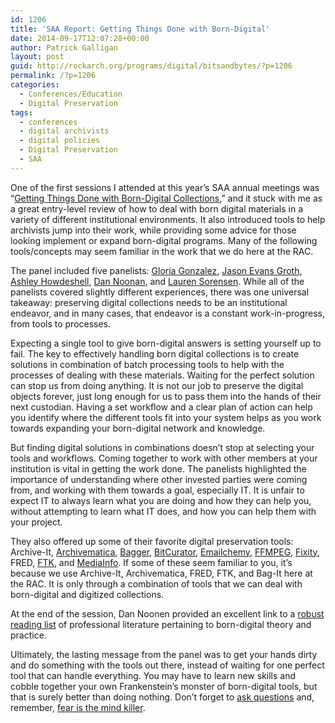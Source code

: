 ```yaml
---
id: 1206
title: 'SAA Report: Getting Things Done with Born-Digital'
date: 2014-09-17T12:07:28+00:00
author: Patrick Galligan
layout: post
guid: http://rockarch.org/programs/digital/bitsandbytes/?p=1206
permalink: /?p=1206
categories:
  - Conferences/Education
  - Digital Preservation
tags:
  - conferences
  - digital archivists
  - digital policies
  - Digital Preservation
  - SAA
---
```

One of the first sessions I attended at this year’s SAA annual meetings was “[Getting Things Done with Born-Digital Collections](http://archives2014.sched.org/event/0dc177748b88b956157d77daed013a94#.VBmZI_ldU1J),” and it stuck with me as a great entry-level review of how to deal with born digital materials in a variety of different institutional environments. It also introduced tools to help archivists jump into their work, while providing some advice for those looking implement or expand born-digital programs. Many of the following tools/concepts may seem familiar in the work that we do here at the RAC.

The panel included five panelists: [Gloria Gonzalez](http://archives2014.sched.org/speaker/GloriaG), [Jason Evans Groth](http://archives2014.sched.org/speaker/jevansg#.VBmts_ldU1I), [Ashley Howdeshell](http://archives2014.sched.org/speaker/ahowdeshell#.VBmtwfldU1I), [Dan Noonan](http://archives2014.sched.org/speaker/noonan.37#.VBmtzvldU1I), and [Lauren Sorensen](http://archives2014.sched.org/speaker/laurensx#.VBmt__ldU1I). While all of the panelists covered slightly different experiences, there was one universal takeaway: preserving digital collections needs to be an institutional endeavor, and in many cases, that endeavor is a constant work-in-progress, from tools to processes.

<!--more-->

Expecting a single tool to give born-digital answers is setting yourself up to fail. The key to effectively handling born digital collections is to create solutions in combination of batch processing tools to help with the processes of dealing with these materials. Waiting for the perfect solution can stop us from doing anything. It is not our job to preserve the digital objects forever, just long enough for us to pass them into the hands of their next custodian. Having a set workflow and a clear plan of action can help you identify where the different tools fit into your system helps as you work towards expanding your born-digital network and knowledge.

But finding digital solutions in combinations doesn’t stop at selecting your tools and workflows. Coming together to work with other members at your institution is vital in getting the work done. The panelists highlighted the importance of understanding where other invested parties were coming from, and working with them towards a goal, especially IT. It is unfair to expect IT to always learn what you are doing and how they can help you, without attempting to learn what IT does, and how you can help them with your project.

They also offered up some of their favorite digital preservation tools:  Archive-It, [Archivematica](https://www.archivematica.org/wiki/Main_Page), [Bagger](http://sourceforge.net/projects/loc-xferutils/files/loc-bagger/), [BitCurator](http://www.bitcurator.net/), [Emailchemy](http://www.weirdkid.com/products/emailchemy/), [FFMPEG](https://www.ffmpeg.org/), [Fixity](http://www.avpreserve.com/tools/fixity/), FRED, [FTK](http://www.accessdata.com/solutions/digital-forensics/ftk), and [MediaInfo](http://mediaarea.net/en/MediaInfo). If some of these seem familiar to you, it’s because we use Archive-It, Archivematica, FRED, FTK, and Bag-It here at the RAC. It is only through a combination of tools that we can deal with born-digital and digitized collections.

At the end of the session, Dan Noonen provided an excellent link to a [robust reading list](http://rarebookschool.org/reading/libraries/l95/) of professional literature pertaining to born-digital theory and practice.

Ultimately, the lasting message from the panel was to get your hands dirty and do something with the tools out there, instead of waiting for one perfect tool that can handle everything. You may have to learn new skills and cobble together your own Frankenstein’s monster of born-digital tools, but that is surely better than doing nothing. Don’t forget to [ask questions](http://qanda.digipres.org/) and, remember, [fear is the mind killer](http://gloriagonzalez.org/2014/08/14/top10things/).